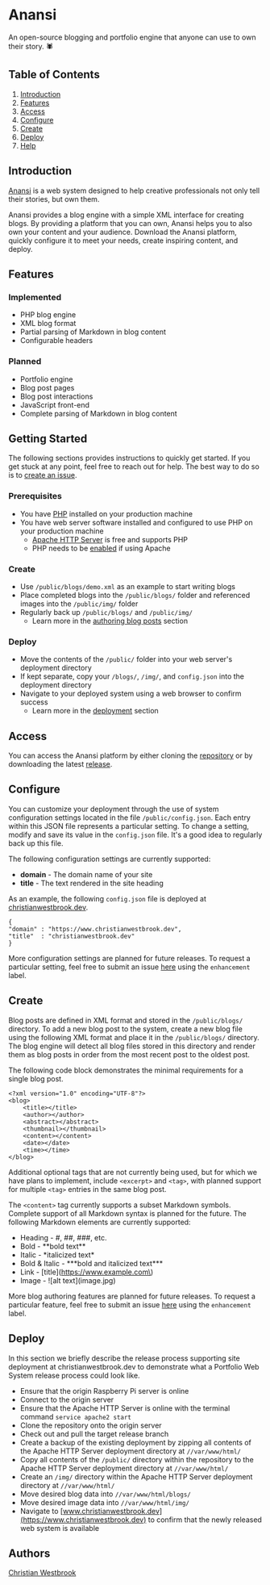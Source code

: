 # Anansi

An open-source blogging and portfolio engine that anyone can use to own their story. 🕷️

## Table of Contents
1. [Introduction](#introduction)
2. [Features](#features)
3. [Access](#access)
4. [Configure](#configure)
5. [Create](#create)
6. [Deploy](#deploy)
7. [Help](#help)

## Introduction

[Anansi](https://www.github.com/christian-westbrook/portfolio-web-system/) is a web system designed to help creative professionals not only tell their stories, but own them.

Anansi provides a blog engine with a simple XML interface for creating blogs. By providing a platform that you can own, Anansi helps you to also own your content and your audience. Download the Anansi platform, quickly configure it to meet your needs, create inspiring content, and deploy.

## Features

### Implemented
- PHP blog engine
- XML blog format
- Partial parsing of Markdown in blog content
- Configurable headers

### Planned
- Portfolio engine
- Blog post pages
- Blog post interactions
- JavaScript front-end
- Complete parsing of Markdown in blog content

## Getting Started

The following sections provides instructions to quickly get started. If you get stuck at any point, feel free to reach out for help. The best way to do so is to [create an issue](https://github.com/christian-westbrook/portfolio-web-system/issues).

### Prerequisites
- You have [PHP](https://www.php.net/) installed on your production machine
- You have web server software installed and configured to use PHP on your production machine
	- [Apache HTTP Server](https://httpd.apache.org/) is free and supports PHP
	- PHP needs to be [enabled](https://stackoverflow.com/questions/42654694/enable-php-apache2) if using Apache

### Create
- Use `/public/blogs/demo.xml` as an example to start writing blogs
- Place completed blogs into the `/public/blogs/` folder and referenced images into the `/public/img/` folder
- Regularly back up `/public/blogs/` and `/public/img/`
	- Learn more in the [authoring blog posts](#authoring-blog-posts) section

### Deploy
- Move the contents of the `/public/` folder into your web server's deployment directory
- If kept separate, copy your `/blogs/`, `/img/`, and `config.json` into the deployment directory
- Navigate to your deployed system using a web browser to confirm success
	- Learn more in the [deployment](#deploy) section

## Access

You can access the Anansi platform by either cloning the [repository](https://github.com/christian-westbrook/portfolio-web-system.git) or by downloading the latest [release](https://github.com/christian-westbrook/anansi/releases).

## Configure

You can customize your deployment through the use of system configuration settings located in the file `/public/config.json`. Each entry within this JSON file represents a particular setting. To change a setting, modify and save its value in the `config.json` file. It's a good idea to regularly back up this file.

The following configuration settings are currently supported:  
- **domain** - The domain name of your site  
- **title** - The text rendered in the site heading  

As an example, the following `config.json` file is deployed at [christianwestbrook.dev](https://www.christianwestbrook.dev/).  

`{`  
`"domain" : "https://www.christianwestbrook.dev",`  
`"title"  : "christianwestbrook.dev"`  
`}`  

More configuration settings are planned for future releases. To request a particular setting, feel free to submit an issue [here](https://github.com/christian-westbrook/portfolio-web-system/issues) using the `enhancement` label.

## Create

Blog posts are defined in XML format and stored in the `/public/blogs/` directory. To add a new blog post to the system, create a new blog file using the following XML format and place it in the `/public/blogs/` directory. The blog engine will detect all blog files stored in this directory and render them as blog posts in order from the most recent post to the oldest post.

The following code block demonstrates the minimal requirements for a single blog post.

```
<?xml version="1.0" encoding="UTF-8"?>
<blog>
	<title></title>
	<author></author>
	<abstract></abstract>
	<thumbnail></thumbnail>
	<content></content>
	<date></date>
	<time></time>
</blog>
```

Additional optional tags that are not currently being used, but for which we have plans to implement, include `<excerpt>` and `<tag>`, with planned support for multiple `<tag>` entries in the same blog post.  

The `<content>` tag currently supports a subset Markdown symbols. Complete support of all Markdown syntax is planned for the future. The following Markdown elements are currently supported:

- Heading - #, ##, ###, etc.
- Bold - \*\*bold text\*\*
- Italic - \*italicized text\*
- Bold & Italic - \*\*\*bold and italicized text\*\*\*
- Link - \[title\]\(https://www.example.com\)
- Image - !\[alt text\]\(image.jpg\)

More blog authoring features are planned for future releases. To request a particular feature, feel free to submit an issue [here](https://github.com/christian-westbrook/portfolio-web-system/issues) using the `enhancement` label.

## Deploy

In this section we briefly describe the release process supporting site deployment at christianwestbrook.dev to demonstrate what a Portfolio Web System release process could look like.

- Ensure that the origin Raspberry Pi server is online
- Connect to the origin server
- Ensure that the Apache HTTP Server is online with the terminal command `service apache2 start`
- Clone the repository onto the origin server
- Check out and pull the target release branch
- Create a backup of the existing deployment by zipping all contents of the Apache HTTP Server deployment directory at `//var/www/html/`
- Copy all contents of the `/public/` directory within the repository to the Apache HTTP Server deployment directory at `//var/www/html/`
- Create an `/img/` directory within the Apache HTTP Server deployment directory at `//var/www/html/`
- Move desired blog data into `//var/www/html/blogs/`
- Move desired image data into `//var/www/html/img/`
- Navigate to [www.christianwestbrook.dev](https://www.christianwestbrook.dev) to confirm that the newly released web system is available

## Authors

[Christian Westbrook](https://www.christianwestbrook.dev)